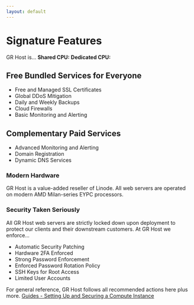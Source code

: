 ```yaml
---
layout: default
---
```

# Signature Features

GR Host is...
**Shared CPU:** 
**Dedicated CPU:** 

## Free Bundled Services for Everyone

- Free and Managed SSL Certificates
- Global DDoS Mitigation
- Daily and Weekly Backups
- Cloud Firewalls
- Basic Monitoring and Alerting

## Complementary Paid Services

- Advanced Monitoring and Alerting
- Domain Registration
- Dynamic DNS Services

### Modern Hardware

GR Host is a value-added reseller of Linode. All web servers are operated on modern AMD Milan-series EYPC processors.

### Security Taken Seriously

All GR Host web servers are strictly locked down upon deployment to protect our clients and their downstream customers.
At GR Host we enforce...

- Automatic Security Patching
- Hardware 2FA Enforced
- Strong Password Enforcement
- Enforced Password Rotation Policy
- SSH Keys for Root Access
- Limited User Accounts

For general reference, GR Host follows all recommended actions here plus more. [Guides - Setting Up and Securing a Compute Instance](https://www.linode.com/docs/products/compute/compute-instances/guides/set-up-and-secure/)
